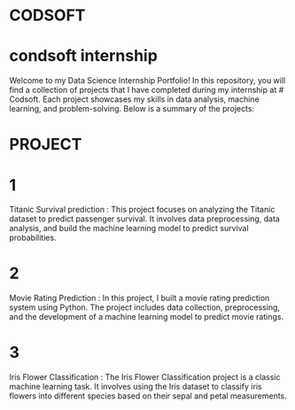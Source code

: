 # CODSOFT

# condsoft internship

Welcome to my Data Science Internship Portfolio! In this repository, you will find a collection of projects that I have completed during my internship at # Codsoft. Each project showcases my skills in data analysis, machine learning, and problem-solving. Below is a summary of the projects:

# PROJECT

# 1

Titanic Survival prediction : This project focuses on analyzing the Titanic dataset to predict passenger survival. It involves data preprocessing, data analysis, and build the machine learning model to predict survival probabilities.

# 2

Movie Rating Prediction : In this project, I built a movie rating prediction system using Python. The project includes data collection, preprocessing, and the development of a machine learning model to predict movie ratings.

# 3

Iris Flower Classification : The Iris Flower Classification project is a classic machine learning task. It involves using the Iris dataset to classify iris flowers into different species based on their sepal and petal measurements.
